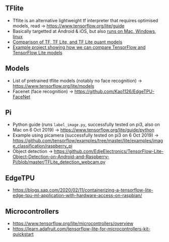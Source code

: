 ## TFlite
* Tflite is an alternative lightweight tf interpreter that requires optimised models, read -> https://www.tensorflow.org/lite/guide
* Basically targetted at Android & iOS, but also [runs on Mac, Windows, linux](https://www.tensorflow.org/lite/guide/inference#supported_platforms)
* [Comparison of TF, TF Lite, and TF Lite quant models](https://medium.com/towards-artificial-intelligence/testing-tensorflow-lite-image-classification-model-e9c0100d8de3)
* [Example project showing how we can compare TensorFlow and TensorFlow Lite models](https://github.com/frogermcs/TFLite-Tester)

## Models
* List of pretrained tflite models (notably no face recognition) -> https://www.tensorflow.org/lite/models
* Facenet (face recognition) -> https://github.com/Kao1126/EdgeTPU-FaceNet

## Pi
* Python guide (runs `label_image.py`, successfully tested on pi3, also on Mac on 6 Oct 2019) ->  https://www.tensorflow.org/lite/guide/python
* Example using picamera (successfully tested on pi3 on 6 Oct 2019) -> https://github.com/tensorflow/examples/tree/master/lite/examples/image_classification/raspberry_pi
* Object detection -> https://github.com/EdjeElectronics/TensorFlow-Lite-Object-Detection-on-Android-and-Raspberry-Pi/blob/master/TFLite_detection_webcam.py

## EdgeTPU
* https://blogs.sap.com/2020/02/11/containerizing-a-tensorflow-lite-edge-tpu-ml-application-with-hardware-access-on-raspbian/

## Microcontrollers
* https://www.tensorflow.org/lite/microcontrollers/overview
* https://learn.adafruit.com/tensorflow-lite-for-microcontrollers-kit-quickstart